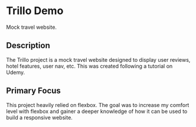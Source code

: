 # Trillo Demo

Mock travel website.

## Description

The Trillo project is a mock travel website designed to display user reviews, hotel features, user nav, etc.
This was created following a tutorial on Udemy.

## Primary Focus

This project heavily relied on flexbox. The goal was to increase my comfort level with flexbox and gainer a deeper knowledge of how it can be used to build a responsive website.
